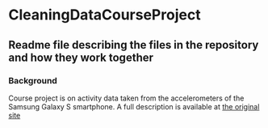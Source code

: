 # CleaningDataCourseProject

## Readme file describing the files in the repository and how they work together

### Background

Course project is on activity data taken from the accelerometers of the Samsung Galaxy S smartphone. 
A full description is available at [the original 
site](http://archive.ics.uci.edu/ml/datasets/Human+Activity+Recognition+Using+Smartphones)
